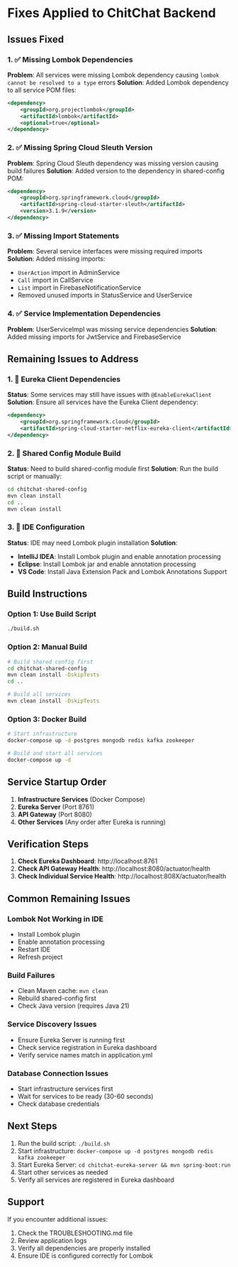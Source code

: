 # Fixes Applied to ChitChat Backend

## Issues Fixed

### 1. ✅ Missing Lombok Dependencies
**Problem**: All services were missing Lombok dependency causing `lombok cannot be resolved to a type` errors
**Solution**: Added Lombok dependency to all service POM files:
```xml
<dependency>
    <groupId>org.projectlombok</groupId>
    <artifactId>lombok</artifactId>
    <optional>true</optional>
</dependency>
```

### 2. ✅ Missing Spring Cloud Sleuth Version
**Problem**: Spring Cloud Sleuth dependency was missing version causing build failures
**Solution**: Added version to the dependency in shared-config POM:
```xml
<dependency>
    <groupId>org.springframework.cloud</groupId>
    <artifactId>spring-cloud-starter-sleuth</artifactId>
    <version>3.1.9</version>
</dependency>
```

### 3. ✅ Missing Import Statements
**Problem**: Several service interfaces were missing required imports
**Solution**: Added missing imports:
- `UserAction` import in AdminService
- `Call` import in CallService  
- `List` import in FirebaseNotificationService
- Removed unused imports in StatusService and UserService

### 4. ✅ Service Implementation Dependencies
**Problem**: UserServiceImpl was missing service dependencies
**Solution**: Added missing imports for JwtService and FirebaseService

## Remaining Issues to Address

### 1. 🔧 Eureka Client Dependencies
**Status**: Some services may still have issues with `@EnableEurekaClient`
**Solution**: Ensure all services have the Eureka Client dependency:
```xml
<dependency>
    <groupId>org.springframework.cloud</groupId>
    <artifactId>spring-cloud-starter-netflix-eureka-client</artifactId>
</dependency>
```

### 2. 🔧 Shared Config Module Build
**Status**: Need to build shared-config module first
**Solution**: Run the build script or manually:
```bash
cd chitchat-shared-config
mvn clean install
cd ..
mvn clean install
```

### 3. 🔧 IDE Configuration
**Status**: IDE may need Lombok plugin installation
**Solution**: 
- **IntelliJ IDEA**: Install Lombok plugin and enable annotation processing
- **Eclipse**: Install Lombok jar and enable annotation processing
- **VS Code**: Install Java Extension Pack and Lombok Annotations Support

## Build Instructions

### Option 1: Use Build Script
```bash
./build.sh
```

### Option 2: Manual Build
```bash
# Build shared config first
cd chitchat-shared-config
mvn clean install -DskipTests
cd ..

# Build all services
mvn clean install -DskipTests
```

### Option 3: Docker Build
```bash
# Start infrastructure
docker-compose up -d postgres mongodb redis kafka zookeeper

# Build and start all services
docker-compose up -d
```

## Service Startup Order

1. **Infrastructure Services** (Docker Compose)
2. **Eureka Server** (Port 8761)
3. **API Gateway** (Port 8080)
4. **Other Services** (Any order after Eureka is running)

## Verification Steps

1. **Check Eureka Dashboard**: http://localhost:8761
2. **Check API Gateway Health**: http://localhost:8080/actuator/health
3. **Check Individual Service Health**: http://localhost:808X/actuator/health

## Common Remaining Issues

### Lombok Not Working in IDE
- Install Lombok plugin
- Enable annotation processing
- Restart IDE
- Refresh project

### Build Failures
- Clean Maven cache: `mvn clean`
- Rebuild shared-config first
- Check Java version (requires Java 21)

### Service Discovery Issues
- Ensure Eureka Server is running first
- Check service registration in Eureka dashboard
- Verify service names match in application.yml

### Database Connection Issues
- Start infrastructure services first
- Wait for services to be ready (30-60 seconds)
- Check database credentials

## Next Steps

1. Run the build script: `./build.sh`
2. Start infrastructure: `docker-compose up -d postgres mongodb redis kafka zookeeper`
3. Start Eureka Server: `cd chitchat-eureka-server && mvn spring-boot:run`
4. Start other services as needed
5. Verify all services are registered in Eureka dashboard

## Support

If you encounter additional issues:
1. Check the TROUBLESHOOTING.md file
2. Review application logs
3. Verify all dependencies are properly installed
4. Ensure IDE is configured correctly for Lombok
